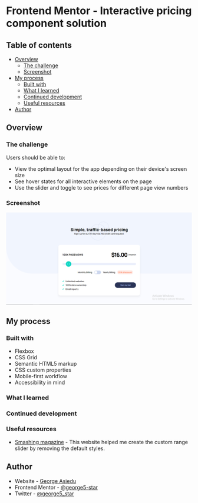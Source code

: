 # Frontend Mentor - Interactive pricing component solution

## Table of contents

- [Overview](#overview)
  - [The challenge](#the-challenge)
  - [Screenshot](#screenshot)
- [My process](#my-process)
  - [Built with](#built-with)
  - [What I learned](#what-i-learned)
  - [Continued development](#continued-development)
  - [Useful resources](#useful-resources)
- [Author](#author)

## Overview

### The challenge

Users should be able to:

- View the optimal layout for the app depending on their device's screen size
- See hover states for all interactive elements on the page
- Use the slider and toggle to see prices for different page view numbers

### Screenshot

![Project Screenshot](./src/assets/images/Project-Screenshot.png)

## My process

### Built with

- Flexbox
- CSS Grid
- Semantic HTML5 markup
- CSS custom properties
- Mobile-first workflow
- Accessibility in mind

### What I learned

### Continued development

### Useful resources

- [Smashing magazine](https://www.smashingmagazine.com/2021/12/create-custom-range-input-consistent-browsers/) - This website helped me create the custom range slider by removing the default styles.

## Author

- Website - [George Asiedu](https://www.georgeasiedu.tech)
- Frontend Mentor - [@george5-star](https://www.frontendmentor.io/profile/george5-star)
- Twitter - [@george5_star](https://www.twitter.com/george5_star)
